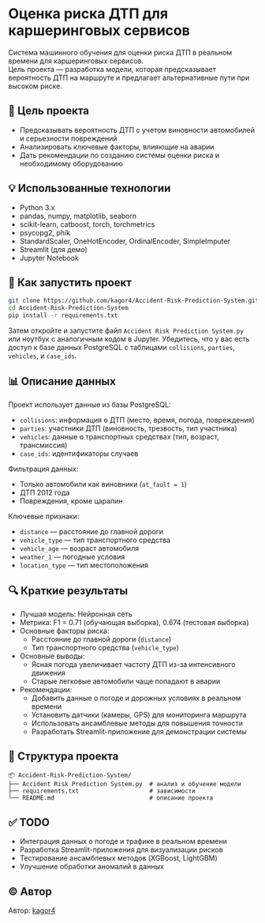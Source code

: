 # Оценка риска ДТП для каршеринговых сервисов

Система машинного обучения для оценки риска ДТП в реальном времени для каршеринговых сервисов.  
Цель проекта — разработка модели, которая предсказывает вероятность ДТП на маршруте и предлагает альтернативные пути при высоком риске.

## 🎯 Цель проекта

- Предсказывать вероятность ДТП с учетом виновности автомобилей и серьезности повреждений
- Анализировать ключевые факторы, влияющие на аварии
- Дать рекомендации по созданию системы оценки риска и необходимому оборудованию

## 💡 Использованные технологии

- Python 3.x
- pandas, numpy, matplotlib, seaborn
- scikit-learn, catboost, torch, torchmetrics
- psycopg2, phik
- StandardScaler, OneHotEncoder, OrdinalEncoder, SimpleImputer
- Streamlit (для демо)
- Jupyter Notebook

## 🧪 Как запустить проект

```bash
git clone https://github.com/kagor4/Accident-Risk-Prediction-System.git
cd Accident-Risk-Prediction-System
pip install -r requirements.txt
```

Затем откройте и запустите файл `Accident Risk Prediction System.py` или ноутбук с аналогичным кодом в Jupyter. Убедитесь, что у вас есть доступ к базе данных PostgreSQL с таблицами `collisions`, `parties`, `vehicles`, и `case_ids`.

## 📊 Описание данных

Проект использует данные из базы PostgreSQL:
- `collisions`: информация о ДТП (место, время, погода, повреждения)
- `parties`: участники ДТП (виновность, трезвость, тип участника)
- `vehicles`: данные о транспортных средствах (тип, возраст, трансмиссия)
- `case_ids`: идентификаторы случаев

Фильтрация данных:
- Только автомобили как виновники (`at_fault = 1`)
- ДТП 2012 года
- Повреждения, кроме царапин

Ключевые признаки:
- `distance` — расстояние до главной дороги
- `vehicle_type` — тип транспортного средства
- `vehicle_age` — возраст автомобиля
- `weather_1` — погодные условия
- `location_type` — тип местоположения

## 🔍 Краткие результаты

- Лучшая модель: Нейронная сеть
- Метрика: F1 = 0.71 (обучающая выборка), 0.674 (тестовая выборка)
- Основные факторы риска:
  - Расстояние до главной дороги (`distance`)
  - Тип транспортного средства (`vehicle_type`)
- Основные выводы:
  - Ясная погода увеличивает частоту ДТП из-за интенсивного движения
  - Старые легковые автомобили чаще попадают в аварии
- Рекомендации:
  - Добавить данные о погоде и дорожных условиях в реальном времени
  - Установить датчики (камеры, GPS) для мониторинга маршрута
  - Использовать ансамблевые методы для повышения точности
  - Разработать Streamlit-приложение для демонстрации системы

## 📁 Структура проекта

```
📦 Accident-Risk-Prediction-System/
├── Accident Risk Prediction System.py  # анализ и обучение модели
├── requirements.txt                    # зависимости
└── README.md                           # описание проекта
```

## ✅ TODO

- Интеграция данных о погоде и трафике в реальном времени
- Разработка Streamlit-приложения для визуализации рисков
- Тестирование ансамблевых методов (XGBoost, LightGBM)
- Улучшение обработки аномалий в данных

## © Автор

Автор: [kagor4](https://github.com/kagor4)
```
